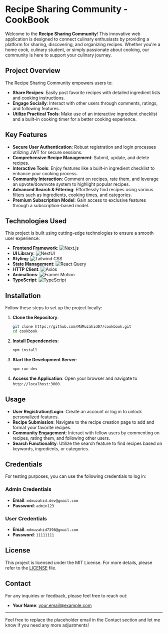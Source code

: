 # Recipe Sharing Community - CookBook

Welcome to the **Recipe Sharing Community**! This innovative web application is designed to connect culinary enthusiasts by providing a platform for sharing, discovering, and organizing recipes. Whether you're a home cook, culinary student, or simply passionate about cooking, our community is here to support your culinary journey.

## Project Overview

The Recipe Sharing Community empowers users to:

- **Share Recipes**: Easily post favorite recipes with detailed ingredient lists and cooking instructions.
- **Engage Socially**: Interact with other users through comments, ratings, and following features.
- **Utilize Practical Tools**: Make use of an interactive ingredient checklist and a built-in cooking timer for a better cooking experience.

## Key Features

- **Secure User Authentication**: Robust registration and login processes utilizing JWT for secure sessions.
- **Comprehensive Recipe Management**: Submit, update, and delete recipes.
- **Interactive Tools**: Enjoy features like a built-in ingredient checklist to enhance your cooking process.
- **Community Interaction**: Comment on recipes, rate them, and leverage an upvote/downvote system to highlight popular recipes.
- **Advanced Search & Filtering**: Effortlessly find recipes using various filters such as ingredients, cooking times, and categories.
- **Premium Subscription Model**: Gain access to exclusive features through a subscription-based model.

## Technologies Used

This project is built using cutting-edge technologies to ensure a smooth user experience:

- **Frontend Framework**: ![Next.js](https://img.shields.io/badge/Next.js-000000?style=for-the-badge&logo=next.js&logoColor=white)
- **UI Library**: ![NextUI](https://img.shields.io/badge/NextUI-0a192f?style=for-the-badge&logo=nextui&logoColor=white)
- **Styling**: ![Tailwind CSS](https://img.shields.io/badge/Tailwind%20CSS-38B2AC?style=for-the-badge&logo=tailwind-css&logoColor=white)
- **State Management**: ![React Query](https://img.shields.io/badge/React%20Query-FF4154?style=for-the-badge&logo=reactquery&logoColor=white)
- **HTTP Client**: ![Axios](https://img.shields.io/badge/Axios-5A29E4?style=for-the-badge&logo=axios&logoColor=white)
- **Animations**: ![Framer Motion](https://img.shields.io/badge/Framer%20Motion-0099FF?style=for-the-badge&logo=framer&logoColor=white)
- **TypeScript**: ![TypeScript](https://img.shields.io/badge/TypeScript-3178C6?style=for-the-badge&logo=typescript&logoColor=white)

## Installation

Follow these steps to set up the project locally:

1. **Clone the Repository**:
   ```bash
   git clone https://github.com/MdMuzahid07/cookbook.git
   cd cookbook
   ```

2. **Install Dependencies**:
   ```bash
   npm install
   ```

3. **Start the Development Server**:
   ```bash
   npm run dev
   ```

4. **Access the Application**: Open your browser and navigate to `http://localhost:3000`.

## Usage

- **User Registration/Login**: Create an account or log in to unlock personalized features.
- **Recipe Submission**: Navigate to the recipe creation page to add and format your favorite recipes.
- **Community Engagement**: Interact with fellow users by commenting on recipes, rating them, and following other users.
- **Search Functionality**: Utilize the search feature to find recipes based on keywords, ingredients, or categories.

## Credentials

For testing purposes, you can use the following credentials to log in:

### Admin Credentials
- **Email**: `mdmuzahid.dev@gmail.com`
- **Password**: `admin123`

### User Credentials
- **Email**: `mdmuzahid7396@gmail.com`
- **Password**: `11111111`

## License

This project is licensed under the MIT License. For more details, please refer to the [LICENSE](LICENSE) file.

## Contact

For any inquiries or feedback, please feel free to reach out:

- **Your Name**: [your.email@example.com](mailto:your.email@example.com)

---

Feel free to replace the placeholder email in the Contact section and let me know if you need any more adjustments!

